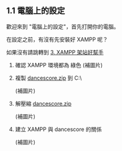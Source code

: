 ## 1.1 電腦上的設定

歡迎來到 "電腦上的設定"，首先打開你的電腦。

在設定之前，有沒有先安裝好 XAMPP 呢？

如果沒有請跳轉到 [3. XAMPP 架站好幫手](/xampp-r.md)

1. 確認 XAMPP 環境都為 綠色
   \(補圖片\)

2. 複製 [dancescore.zip](http://dancesportlive.net/download/dancescore.zip) 到 C:\

   \(補圖片\)

3. 解壓縮 [dancescore.zip](http://dancesportlive.net/download/dancescore.zip)

   \(補圖片\)

4. 建立 XAMPP 與 dancescore 的關係

   \(補圖片\)



